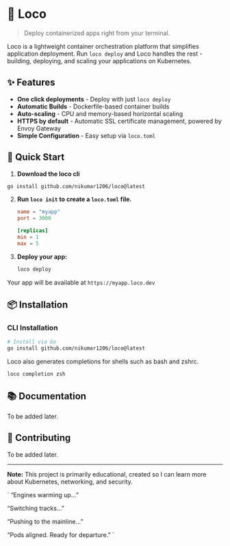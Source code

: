 # 🚂 Loco

> Deploy containerized apps right from your terminal.

Loco is a lightweight container orchestration platform that simplifies application deployment. Run `loco deploy` and Loco handles the rest - building, deploying, and scaling your applications on Kubernetes.

## ✨ Features

- **One click deployments** - Deploy with just `loco deploy`
- **Automatic Builds** - Dockerfile-based container builds
- **Auto-scaling** - CPU and memory-based horizontal scaling
- **HTTPS by default** - Automatic SSL certificate management, powered by Envoy Gateway
- **Simple Configuration** - Easy setup via `loco.toml`

## 🚀 Quick Start

1.  **Download the loco cli**

```bash
go install github.com/nikumar1206/loco@latest
```

2. **Run `loco init` to create a `loco.toml` file.**

   ```toml
   name = "myapp"
   port = 3000

   [replicas]
   min = 1
   max = 5
   ```

3. **Deploy your app:**
   ```bash
   loco deploy
   ```

Your app will be available at `https://myapp.loco.dev`

## 📦 Installation

### CLI Installation

```bash
# Install via Go
go install github.com/nikumar1206/loco@latest
```

Loco also generates completions for shells such as bash and zshrc.

```bash
loco completion zsh
```

## 📚 Documentation

To be added later.

## 🤝 Contributing

To be added later.

---

**Note:** This project is primarily educational, created so I can learn more about Kubernetes, networking, and security.

`
“Engines warming up…”

“Switching tracks…”

“Pushing to the mainline…”

“Pods aligned. Ready for departure.”
`
